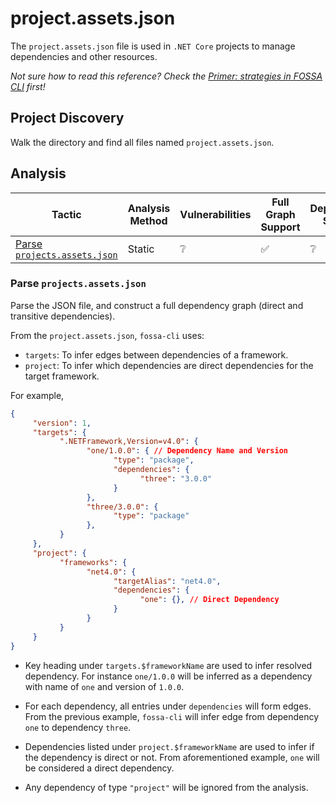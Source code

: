 # project.assets.json

The `project.assets.json` file is used in `.NET Core` projects
to manage dependencies and other resources.

_Not sure how to read this reference?_
_Check the [Primer: strategies in FOSSA CLI](../../README.md#primer-strategies-in-fossa-cli) first!_

## Project Discovery

Walk the directory and find all files named `project.assets.json`.

## Analysis

| Tactic                                                    | Analysis Method | Vulnerabilities | Full Graph Support | Dependency Scopes |
|-----------------------------------------------------------|-----------------|-----------------|--------------------|-------------------|
| [Parse `projects.assets.json`](#parse-projectsassetsjson) | Static          | :grey_question: | :white_check_mark: | :grey_question:   |

### Parse `projects.assets.json`

Parse the JSON file, and construct a full dependency graph
(direct and transitive dependencies).
 
From the `project.assets.json`, `fossa-cli` uses:
 
- `targets`: To infer edges between dependencies of a framework.
- `project`: To infer which dependencies are direct dependencies for the target framework.
 
For example,
 
```json
{
     "version": 1,
     "targets": {
           ".NETFramework,Version=v4.0": {
                 "one/1.0.0": { // Dependency Name and Version
                       "type": "package",
                       "dependencies": {
                             "three": "3.0.0"
                       }
                 },
                 "three/3.0.0": {
                       "type": "package"
                 },
           }
     },
     "project": {
           "frameworks": {
                 "net4.0": {
                       "targetAlias": "net4.0",
                       "dependencies": {
                             "one": {}, // Direct Dependency
                       }
                 }
           }
     }
}
```
 
* Key heading under `targets.$frameworkName` are used to infer resolved dependency. For instance `one/1.0.0` will be inferred as a dependency with name of `one` and version of `1.0.0`.
 
* For each dependency, all entries under `dependencies` will form edges. From the previous example, `fossa-cli` will infer edge from dependency `one` to dependency `three`.
 
* Dependencies listed under `project.$frameworkName` are used to infer if the dependency is direct or not. From aforementioned example, `one` will be considered a direct dependency.
 
* Any dependency of type `"project"` will be ignored from the analysis.
